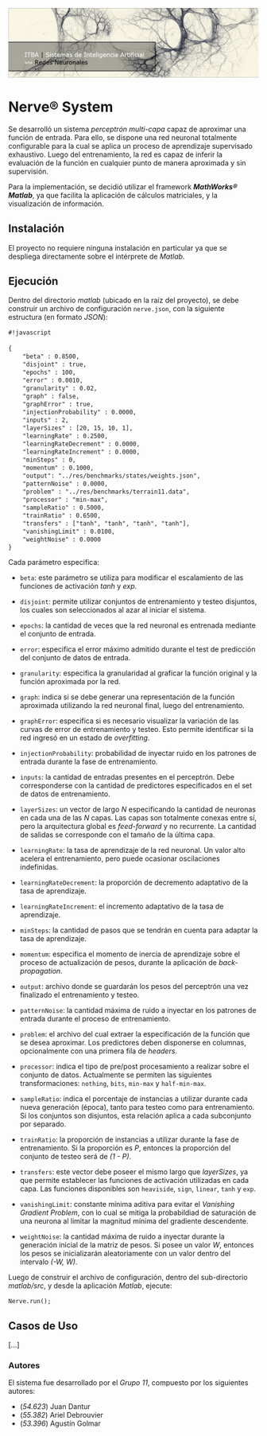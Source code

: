 ![...](res/images/header.jpg)

# Nerve® System

Se desarrolló un sistema _perceptrón multi-capa_ capaz de aproximar una
función de entrada. Para ello, se dispone una red neuronal totalmente
configurable para la cual se aplica un proceso de aprendizaje supervisado
exhaustivo. Luego del entrenamiento, la red es capaz de inferir la evaluación
de la función en cualquier punto de manera aproximada y sin supervisión.

Para la implementación, se decidió utilizar el framework
**_MathWorks® Matlab_**, ya que facilita la aplicación de cálculos
matriciales, y la visualización de información.

## Instalación

El proyecto no requiere ninguna instalación en particular ya que se despliega
directamente sobre el intérprete de _Matlab_.

## Ejecución

Dentro del directorio *matlab* (ubicado en la raíz del proyecto), se debe
construir un archivo de configuración `nerve.json`, con la siguiente
estructura (en formato _JSON_):

```
#!javascript

{
	"beta" : 0.8500,
	"disjoint" : true,
	"epochs" : 100,
	"error" : 0.0010,
	"granularity" : 0.02,
	"graph" : false,
	"graphError" : true,
	"injectionProbability" : 0.0000,
	"inputs" : 2,
	"layerSizes" : [20, 15, 10, 1],
	"learningRate" : 0.2500,
	"learningRateDecrement" : 0.0000,
	"learningRateIncrement" : 0.0000,
	"minSteps" : 0,
	"momentum" : 0.1000,
	"output": "../res/benchmarks/states/weights.json",
	"patternNoise" : 0.0000,
	"problem" : "../res/benchmarks/terrain11.data",
	"processor" : "min-max",
	"sampleRatio" : 0.5000,
	"trainRatio" : 0.6500,
	"transfers" : ["tanh", "tanh", "tanh", "tanh"],
	"vanishingLimit" : 0.0100,
	"weightNoise" : 0.0000
}

```

Cada parámetro especifica:

* `beta`: este parámetro se utiliza para modificar el escalamiento de las
funciones de activación _tanh_ y _exp_.

* `disjoint`: permite utilizar conjuntos de entrenamiento y testeo disjuntos,
los cuales son seleccionados al azar al iniciar el sistema.

* `epochs`: la cantidad de veces que la red neuronal es entrenada mediante el
conjunto de entrada.

* `error`: especifica el error máximo admitido durante el test de predicción
del conjunto de datos de entrada.

* `granularity`: especifica la granularidad al graficar la función original y
la función aproximada por la red.

* `graph`: indica si se debe generar una representación de la función
aproximada utilizando la red neuronal final, luego del entrenamiento.

* `graphError`: especifica si es necesario visualizar la variación de las
curvas de error de entrenamiento y testeo. Esto permite identificar si la red
ingresó en un estado de _overfitting_.

* `injectionProbability`: probabilidad de inyectar ruido en los patrones de
entrada durante la fase de entrenamiento.

* `inputs`: la cantidad de entradas presentes en el perceptrón. Debe
corresponderse con la cantidad de predictores especificados en el set de datos
de entrenamiento.

* `layerSizes`: un vector de largo _N_ especificando la cantidad de neuronas
en cada una de las _N_ capas. Las capas son totalmente conexas entre sí, pero
la arquitectura global es _feed-forward_ y no recurrente. La cantidad de
salidas se corresponde con el tamaño de la última capa.

* `learningRate`: la tasa de aprendizaje de la red neuronal. Un valor alto
acelera el entrenamiento, pero puede ocasionar oscilaciones indefinidas.

* `learningRateDecrement`: la proporción de decremento adaptativo de la tasa
de aprendizaje.

* `learningRateIncrement`: el incremento adaptativo de la tasa de aprendizaje.

* `minSteps`: la cantidad de pasos que se tendrán en cuenta para adaptar la
tasa de aprendizaje.

* `momentum`: especifica el momento de inercia de aprendizaje sobre el proceso
de actualización de pesos, durante la aplicación de _back-propagation_.

* `output`: archivo donde se guardarán los pesos del perceptrón una vez
finalizado el entrenamiento y testeo.

* `patternNoise`: la cantidad máxima de ruido a inyectar en los patrones de
entrada durante el proceso de entrenamiento.

* `problem`: el archivo del cual extraer la especificación de la función que
se desea aproximar. Los predictores deben disponerse en columnas,
opcionalmente con una primera fila de _headers_.

* `processor`: indica el tipo de pre/post procesamiento a realizar sobre el
conjunto de datos. Actualmente se permiten las siguientes transformaciones:
`nothing`, `bits`, `min-max` y `half-min-max`.

* `sampleRatio`: indica el porcentaje de instancias a utilizar durante cada
nueva generación (época), tanto para testeo como para entrenamiento. Si los
conjuntos son disjuntos, esta relación aplica a cada subconjunto por separado.

* `trainRatio`: la proporción de instancias a utilizar durante la fase de
entrenamiento. Si la proporción es _P_, entonces la proporción del conjunto de
testeo será de _(1 - P)_.

* `transfers`: este vector debe poseer el mismo largo que _layerSizes_, ya que
permite establecer las funciones de activación utilizadas en cada capa. Las
funciones disponibles son `heaviside`, `sign`, `linear`, `tanh` y `exp`.

* `vanishingLimit`: constante mínima aditiva para evitar el
_Vanishing Gradient Problem_, con lo cual se mitiga la probabildiad de
saturación de una neurona al limitar la magnitud mínima del gradiente
descendente.

* `weightNoise`: la cantidad máxima de ruido a inyectar durante la generación
inicial de la matriz de pesos. Si posee un valor _W_, entonces los pesos se
inicializarán aleatoriamente con un valor dentro del intervalo _(-W, W)_.

Luego de construir el archivo de configuración, dentro del sub-directorio
*matlab/src*, y desde la aplicación _Matlab_, ejecute:

	Nerve.run();

## Casos de Uso

[...]

### Autores

El sistema fue desarrollado por el _Grupo 11_, compuesto por los siguientes
autores:

* (*54.623*) Juan Dantur
* (*55.382*) Ariel Debrouvier
* (*53.396*) Agustín Golmar
